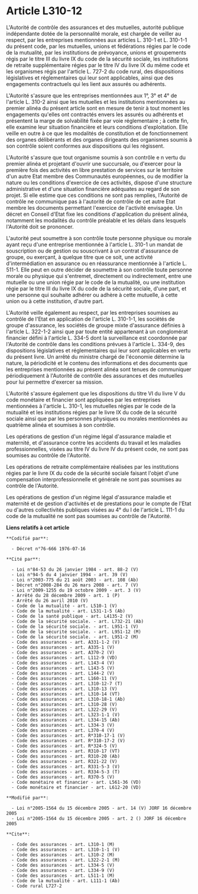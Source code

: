 # Article L310-12

L'Autorité de contrôle des assurances et des mutuelles, autorité publique indépendante dotée de la personnalité morale, est
chargée de veiller au respect, par les entreprises mentionnées aux articles L. 310-1 et L. 310-1-1 du présent code, par les
mutuelles, unions et fédérations régies par le code de la mutualité, par les institutions de prévoyance, unions et
groupements régis par le titre III du livre IX du code de la sécurité sociale, les institutions de retraite supplémentaire
régies par le titre IV du livre IX du même code et les organismes régis par l'article L. 727-2 du code rural, des
dispositions législatives et réglementaires qui leur sont applicables, ainsi que des engagements contractuels qui les lient
aux assurés ou adhérents.

L'Autorité s'assure que les entreprises mentionnées aux 1°, 3° et 4° de l'article L. 310-2 ainsi que les mutuelles et les
institutions mentionnées au premier alinéa du présent article sont en mesure de tenir à tout moment les engagements qu'elles
ont contractés envers les assurés ou adhérents et présentent la marge de solvabilité fixée par voie réglementaire ; à cette
fin, elle examine leur situation financière et leurs conditions d'exploitation. Elle veille en outre à ce que les modalités
de constitution et de fonctionnement des organes délibérants et des organes dirigeants des organismes soumis à son contrôle
soient conformes aux dispositions qui les régissent.

L'Autorité s'assure que tout organisme soumis à son contrôle e n vertu du premier alinéa et projetant d'ouvrir une
succursale, ou d'exercer pour la première fois des activités en libre prestation de services sur le territoire d'un autre
Etat membre des Communautés européennes, ou de modifier la nature ou les conditions d'exercice de ces activités, dispose
d'une structure administrative et d'une situation financière adéquates au regard de son projet. Si elle estime que ces
conditions ne sont pas remplies, l'Autorité de contrôle ne communique pas à l'autorité de contrôle de cet autre Etat membre
les documents permettant l'exercice de l'activité envisagée. Un décret en Conseil d'Etat fixe les conditions d'application du
présent alinéa, notamment les modalités du contrôle préalable et les délais dans lesquels l'Autorité doit se prononcer.

L'autorité peut soumettre à son contrôle toute personne physique ou morale ayant reçu d'une entreprise mentionnée à l'article
L. 310-1 un mandat de souscription ou de gestion ou souscrivant à un contrat d'assurance de groupe, ou exerçant, à quelque
titre que ce soit, une activité d'intermédiation en assurance ou en réassurance mentionnée à l'article L. 511-1. Elle peut en
outre décider de soumettre à son contrôle toute personne morale ou physique qui s'entremet, directement ou indirectement,
entre une mutuelle ou une union régie par le code de la mutualité, ou une institution régie par le titre III du livre IX du
code de la sécurité sociale, d'une part, et une personne qui souhaite adhérer ou adhère à cette mutuelle, à cette union ou à
cette institution, d'autre part.

L'Autorité veille également au respect, par les entreprises soumises au contrôle de l'Etat en application de l'article L.
310-1-1, les sociétés de groupe d'assurance, les sociétés de groupe mixte d'assurance définies à l'article L. 322-1-2 ainsi
que par toute entité appartenant à un conglomérat financier défini à l'article L. 334-5 dont la surveillance est coordonnée
par l'Autorité de contrôle dans les conditions prévues à l'article L. 334-9, des dispositions législatives et réglementaires
qui leur sont applicables en vertu du présent livre. Un arrêté du ministre chargé de l'économie détermine la nature, la
périodicité et le contenu des informations et des documents que les entreprises mentionnées au présent alinéa sont tenues de
communiquer périodiquement à l'Autorité de contrôle des assurances et des mutuelles pour lui permettre d'exercer sa mission.

L'Autorité s'assure également que les dispositions du titre VI du livre V du code monétaire et financier sont appliquées par
les entreprises mentionnées à l'article L. 310-1, les mutuelles régies par le code de la mutualité et les institutions régies
par le livre IX du code de la sécurité sociale ainsi que par les personnes physiques ou morales mentionnées au quatrième
alinéa et soumises à son contrôle.

Les opérations de gestion d'un régime légal d'assurance maladie et maternité, et d'assurance contre les accidents du travail
et les maladies professionnelles, visées au titre IV du livre IV du présent code, ne sont pas soumises au contrôle de
l'Autorité.

Les opérations de retraite complémentaire réalisées par les institutions régies par le livre IX du code de la sécurité
sociale faisant l'objet d'une compensation interprofessionnelle et générale ne sont pas soumises au contrôle de l'Autorité.

Les opérations de gestion d'un régime légal d'assurance maladie et maternité et de gestion d'activités et de prestations pour
le compte de l'Etat ou d'autres collectivités publiques visées au 4° du I de l'article L. 111-1 du code de la mutualité ne
sont pas soumises au contrôle de l'Autorité.

**Liens relatifs à cet article**

	**Codifié par**:

	  - Décret n°76-666 1976-07-16

	**Cité par**:

	  - Loi n°84-53 du 26 janvier 1984 - art. 88-2 (V)
	  - Loi n°94-5 du 4 janvier 1994 - art. 39 (V)
	  - Loi n°2003-775 du 21 août 2003 - art. 108 (Ab)
	  - Décret n°2008-284 du 26 mars 2008 - art. 7 (V)
	  - Loi n°2009-1255 du 19 octobre 2009 - art. 3 (V)
	  - Arrêté du 28 décembre 2009 - art. 1 (P)
	  - Arrêté du 26 avril 2010 (V)
	  - Code de la mutualité - art. L510-1 (V)
	  - Code de la mutualité - art. L531-1-5 (Ab)
	  - Code de la santé publique - art. L4135-2 (V)
	  - Code de la sécurité sociale. - art. L732-21 (Ab)
	  - Code de la sécurité sociale. - art. L951-1 (V)
	  - Code de la sécurité sociale. - art. L951-12 (M)
	  - Code de la sécurité sociale. - art. L951-2 (M)
	  - Code des assurances - art. A331-1-2 (V)
	  - Code des assurances - art. A335-1 (V)
	  - Code des assurances - art. A370-2 (V)
	  - Code des assurances - art. L112-9 (VD)
	  - Code des assurances - art. L143-4 (V)
	  - Code des assurances - art. L143-5 (V)
	  - Code des assurances - art. L144-2 (V)
	  - Code des assurances - art. L160-11 (V)
	  - Code des assurances - art. L310-12-7 (T)
	  - Code des assurances - art. L310-13 (V)
	  - Code des assurances - art. L310-14 (VT)
	  - Code des assurances - art. L310-18-1 (Ab)
	  - Code des assurances - art. L310-28 (V)
	  - Code des assurances - art. L322-29 (V)
	  - Code des assurances - art. L323-1-1 (V)
	  - Code des assurances - art. L334-15 (Ab)
	  - Code des assurances - art. L334-3 (V)
	  - Code des assurances - art. L370-4 (V)
	  - Code des assurances - art. R*310-17-1 (V)
	  - Code des assurances - art. R*310-17-2 (V)
	  - Code des assurances - art. R*324-5 (V)
	  - Code des assurances - art. R310-17 (VT)
	  - Code des assurances - art. R310-20 (Ab)
	  - Code des assurances - art. R321-22 (V)
	  - Code des assurances - art. R331-5-3 (V)
	  - Code des assurances - art. R334-5-3 (T)
	  - Code des assurances - art. R370-5 (V)
	  - Code monétaire et financier - art. L561-36 (VD)
	  - Code monétaire et financier - art. L612-20 (VD)

	**Modifié par**:

	  - Loi n°2005-1564 du 15 décembre 2005 - art. 14 (V) JORF 16 décembre 2005
	  - Loi n°2005-1564 du 15 décembre 2005 - art. 2 () JORF 16 décembre 2005

	**Cite**:

	  - Code des assurances - art. L310-1 (M)
	  - Code des assurances - art. L310-1-1 (V)
	  - Code des assurances - art. L310-2 (M)
	  - Code des assurances - art. L322-2-1 (M)
	  - Code des assurances - art. L334-5 (V)
	  - Code des assurances - art. L334-9 (V)
	  - Code des assurances - art. L511-1 (M)
	  - Code de la mutualité - art. L111-1 (Ab)
	  - Code rural L727-2
